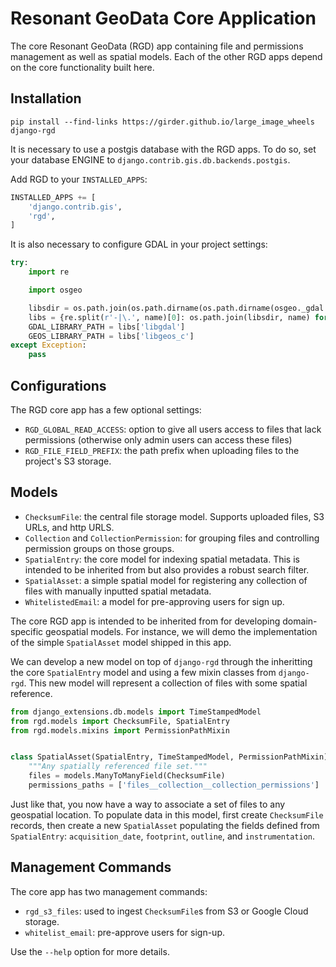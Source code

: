 # Resonant GeoData Core Application

The core Resonant GeoData (RGD) app containing file and permissions management
as well as spatial models. Each of the other RGD apps depend on the core
functionality built here.


## Installation

```
pip install --find-links https://girder.github.io/large_image_wheels django-rgd
```

It is necessary to use a postgis database with the RGD apps. To do so, set your
database ENGINE to `django.contrib.gis.db.backends.postgis`.

Add RGD to your `INSTALLED_APPS`:

```py
INSTALLED_APPS += [
    'django.contrib.gis',
    'rgd',
]
```

It is also necessary to configure GDAL in your project settings:

```py
try:
    import re

    import osgeo

    libsdir = os.path.join(os.path.dirname(os.path.dirname(osgeo._gdal.__file__)), 'GDAL.libs')
    libs = {re.split(r'-|\.', name)[0]: os.path.join(libsdir, name) for name in os.listdir(libsdir)}
    GDAL_LIBRARY_PATH = libs['libgdal']
    GEOS_LIBRARY_PATH = libs['libgeos_c']
except Exception:
    pass
```

## Configurations

The RGD core app has a few optional settings:

- `RGD_GLOBAL_READ_ACCESS`: option to give all users access to files that lack permissions (otherwise only admin users can access these files)
- `RGD_FILE_FIELD_PREFIX`: the path prefix when uploading files to the project's S3 storage.


## Models

- `ChecksumFile`: the central file storage model. Supports uploaded files, S3 URLs, and http URLS.
- `Collection` and `CollectionPermission`: for grouping files and controlling permission groups on those groups.
- `SpatialEntry`: the core model for indexing spatial metadata. This is intended to be inherited from but also provides a robust search filter.
- `SpatialAsset`: a simple spatial model for registering any collection of files with manually inputted spatial metadata.
- `WhitelistedEmail`: a model for pre-approving users for sign up.


The core RGD app is intended to be inherited from for developing domain-specific
geospatial models. For instance, we will demo the implementation of the simple
`SpatialAsset` model shipped in this app.

We can develop a new model on top of `django-rgd` through the inheritting the
core `SpatialEntry` model and using a few mixin classes from `django-rgd`. This
new model will represent a collection of files with some spatial reference.

```py
from django_extensions.db.models import TimeStampedModel
from rgd.models import ChecksumFile, SpatialEntry
from rgd.models.mixins import PermissionPathMixin


class SpatialAsset(SpatialEntry, TimeStampedModel, PermissionPathMixin):
    """Any spatially referenced file set."""
    files = models.ManyToManyField(ChecksumFile)
    permissions_paths = ['files__collection__collection_permissions']
```

Just like that, you now have a way to associate a set of files to any geospatial
location. To populate data in this model, first create `ChecksumFile` records,
then create a new `SpatialAsset` populating the fields defined from
`SpatialEntry`: `acquisition_date`, `footprint`, `outline`, and `instrumentation`.


## Management Commands

The core app has two management commands:

- `rgd_s3_files`: used to ingest `ChecksumFile`s from S3 or
Google Cloud storage.
- `whitelist_email`: pre-approve users for sign-up.

Use the `--help` option for more details.
